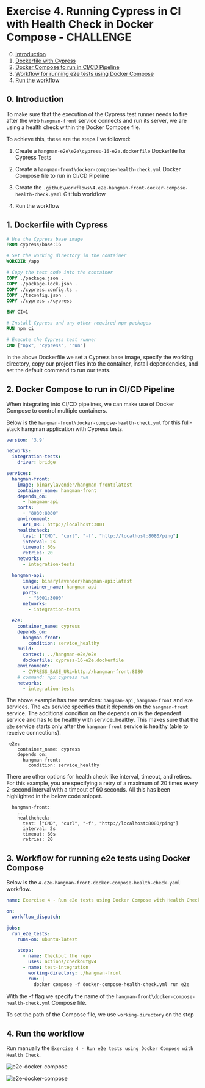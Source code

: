 # Exercise 4. Running Cypress in CI with Health Check in Docker Compose - CHALLENGE
0. [Introduction](#intro)
1. [Dockerfile with Cypress](#dockerfile)
2. [Docker Compose to run in CI/CD Pipeline](#dockercompose)
3. [Workflow for running e2e tests using Docker Compose](#workflow)
4. [Run the workflow](#run)

<a name="intro"></a>
## 0. Introduction

To make sure that the execution of the Cypress test runner needs to fire after the web `hangman-front` service connects and run its server, we are using a health check within the Docker Compose file.

To achieve this, these are the steps I've followed:

1. Create a `hangman-e2e\e2e\cypress-16-e2e.dockerfile` Dockerfile for Cypress Tests

2. Create a `hangman-front\docker-compose-health-check.yml` Docker Compose file to run in CI/CD Pipeline

3. Create the `.github\workflows\4.e2e-hangman-front-docker-compose-health-check.yaml` GitHub workflow

4. Run the workflow

<a name="dockerfile"></a>
## 1. Dockerfile with Cypress

```Dockerfile
# Use the Cypress base image
FROM cypress/base:16

# Set the working directory in the container
WORKDIR /app

# Copy the test code into the container
COPY ./package.json .
COPY ./package-lock.json .
COPY ./cypress.config.ts .
COPY ./tsconfig.json .
COPY ./cypress ./cypress

ENV CI=1 

# Install Cypress and any other required npm packages
RUN npm ci

# Execute the Cypress test runner
CMD ["npx", "cypress", "run"]
```

In the above Dockerfile we set a Cypress base image, specify the working directory, copy our project files into the container, install dependencies, and set the default command to run our tests.

<a name="dockercompose"></a>
## 2. Docker Compose to run in CI/CD Pipeline

When integrating into CI/CD pipelines, we can make use of Docker Compose to control multiple containers.

Below is the `hangman-front\docker-compose-health-check.yml` for this full-stack hangman application with Cypress tests. 

```yml
version: '3.9'

networks:
  integration-tests:
    driver: bridge

services:
  hangman-front:
    image: binarylavender/hangman-front:latest
    container_name: hangman-front
    depends_on:
      - hangman-api
    ports:
      - "8080:8080"
    environment:
      API_URL: http://localhost:3001
    healthcheck:
      test: ["CMD", "curl", "-f", "http://localhost:8080/ping"]
      interval: 2s
      timeout: 60s
      retries: 20
    networks:
      - integration-tests

  hangman-api:
      image: binarylavender/hangman-api:latest
      container_name: hangman-api
      ports:
        - "3001:3000"      
      networks:
        - integration-tests

  e2e:
    container_name: cypress
    depends_on:
      hangman-front:
        condition: service_healthy
    build:
      context: ../hangman-e2e/e2e
      dockerfile: cypress-16-e2e.dockerfile
    environment:
      - CYPRESS_BASE_URL=http://hangman-front:8080      
    # command: npx cypress run   
    networks:
      - integration-tests
```

The above example has tree services: `hangman-api`, `hangman-front` and `e2e` services. The `e2e` service specifies that it depends on the `hangman-front` service. The additional condition on the depends on is the dependent service and has to be healthy with service_healthy. This makes sure that the `e2e` service starts only after the `hangman-front` service is healthy (able to receive connections).
```
 e2e:
    container_name: cypress
    depends_on:
      hangman-front:
        condition: service_healthy
```

There are other options for health check like interval, timeout, and retires. For this example, you are specifying a retry of a maximum of 20 times every 2-second interval with a timeout of 60 seconds. All this has been highlighted in the below  code snippet.

```
  hangman-front:
    ...
    healthcheck:
      test: ["CMD", "curl", "-f", "http://localhost:8080/ping"]
      interval: 2s
      timeout: 60s
      retries: 20
```

<a name="workflow"></a>
## 3. Workflow for running e2e tests using Docker Compose

Below is the `4.e2e-hangman-front-docker-compose-health-check.yaml` workflow.

```yml
name: Exercise 4 - Run e2e tests using Docker Compose with Health Check

on:
  workflow_dispatch:

jobs:
  run_e2e_tests:
    runs-on: ubuntu-latest

    steps:
      - name: Checkout the repo
        uses: actions/checkout@v4     
      - name: test-integration
        working-directory: ./hangman-front
        run: |
          docker compose -f docker-compose-health-check.yml run e2e
```
With the -f flag we specify the name of the `hangman-front\docker-compose-health-check.yml` Compose file.

To set the path of the Compose file, we use `working-directory` on the step

<a name="run"></a>
## 4. Run the workflow

Run manually the `Exercise 4 - Run e2e tests using Docker Compose with Health Check`.

![e2e-docker-compose](./images/hangman-e2e-health-check-docker-compose-workflow-1.JPG)

![e2e-docker-compose](./images/hangman-e2e-health-check-docker-compose-workflow-2.JPG)

